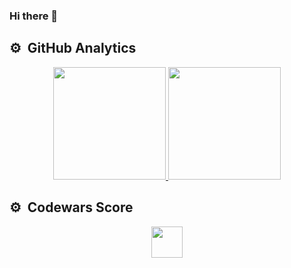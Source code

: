 ### Hi there 👋

## ⚙️ &nbsp;GitHub Analytics

<p align="center">
<a href="https://github.com/ncontin">
  <img height="180em" src="https://github-readme-stats-eight-theta.vercel.app/api?username=ncontin&show_icons=true&theme=algolia&include_all_commits=true&count_private=true"/>
  <img height="180em" src="https://github-readme-stats-eight-theta.vercel.app/api/top-langs/?username=ncontin&layout=compact&langs_count=8&theme=algolia"/>
</a>
</p>

## ⚙️ &nbsp;Codewars Score

<p  align='center'><img height='50em' src="https://www.codewars.com/users/ncontin/badges/large"/></p>
                                                                                              

<!--
**ncontin/ncontin** is a ✨ _special_ ✨ repository because its `README.md` (this file) appears on your GitHub profile.

Here are some ideas to get you started:

- 🔭 I’m currently working on ...
- 🌱 I’m currently learning ...
- 👯 I’m looking to collaborate on ...
- 🤔 I’m looking for help with ...
- 💬 Ask me about ...
- 📫 How to reach me: ...
- 😄 Pronouns: ...
- ⚡ Fun fact: ...
-->
